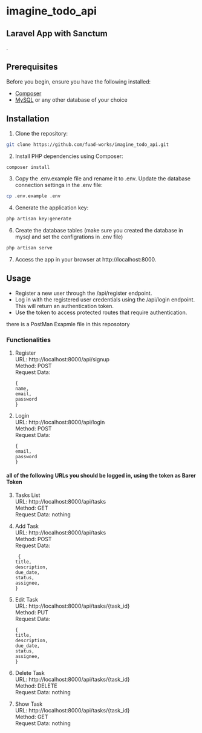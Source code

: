 # imagine_todo_api
## Laravel App with Sanctum
.

## Prerequisites

Before you begin, ensure you have the following installed:

- [Composer](https://getcomposer.org/)
- [MySQL](https://www.mysql.com/) or any other database of your choice

## Installation

1. Clone the repository:

```bash
git clone https://github.com/fuad-works/imagine_todo_api.git
```
   
2. Install PHP dependencies using Composer:

```bash
composer install
```

3. Copy the .env.example file and rename it to .env. Update the database connection settings in the .env file:

```bash
cp .env.example .env
```

4. Generate the application key:
```bash
php artisan key:generate
```

6. Create the database tables (make sure you created the database in mysql and set the configrations in .env file)
```bash
php artisan serve
```
7. Access the app in your browser at http://localhost:8000.

## Usage 
- Register a new user through the /api/register endpoint.
- Log in with the registered user credentials using the /api/login endpoint. This will return an authentication token.
- Use the token to access protected routes that require authentication.

there is a PostMan Exapmle file in this reposotory 


### Functionalities 
1. Register <br>
   URL: http://localhost:8000/api/signup <br>
   Method: POST <br>
   Request Data: <br>
   ```
   { 
   name,
   email,
   password
   } 
   ```
   
3. Login <br>
URL: http://localhost:8000/api/login <br>
   Method: POST <br>
   Request Data: <br>
   ```
   { 
   email,
   password
   }
   ```

#### all of the following URLs you should be logged in, using the token as Barer Token
3. Tasks List <br>
URL: http://localhost:8000/api/tasks <br>
   Method: GET <br>
   Request Data: nothing <br>

4. Add Task <br>
URL: http://localhost:8000/api/tasks <br>
   Method: POST <br>
   Request Data: <br>
   ```
    { 
   title,
   description,
   due_date,
   status,
   assignee,
   }
   ```

   
5. Edit Task <br>
URL: http://localhost:8000/api/tasks/{task_id} <br>
   Method: PUT <br>
   Request Data: <br>
   ```
   { 
   title,
   description,
   due_date,
   status,
   assignee,
   }
   ```


6. Delete Task <br>
URL: http://localhost:8000/api/tasks/{task_id} <br>
   Method: DELETE <br>
   Request Data: nothing <br>


7. Show Task  <br>
URL: http://localhost:8000/api/tasks/{task_id} <br>
   Method: GET <br>
   Request Data: nothing <br>

 
